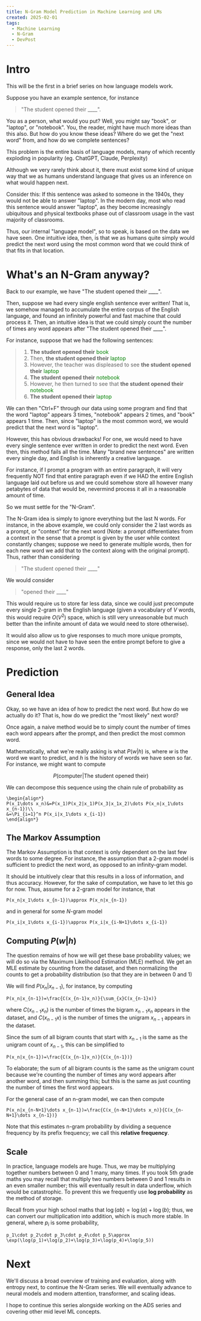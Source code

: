 ```yaml
---
title: N-Gram Model Prediction in Machine Learning and LMs
created: 2025-02-01
tags: 
  - Machine Learning
  - N-Gram
  - DevPost
---
```


# Intro
This will be the first in a brief series on how language models work. 

Suppose you have an example sentence, for instance 

> "The student opened their \_\_\_\_". 

You as a person, what would you put? Well, you might say "book", or "laptop", or "notebook". You, the reader, might have much more ideas than this also. But how do you know these ideas? Where do we get the "next word" from, and how do we complete sentences?

This problem is the entire basis of language models, many of which recently exploding in popularity (eg. ChatGPT, Claude, Perplexity)

Although we very rarely think about it, there must exist some kind of unique way that we as humans understand language that gives us an inference on what would happen next.

Consider this: If this sentence was asked to someone in the 1940s, they would not be able to answer "laptop". In the modern day, most who read this sentence would answer "laptop", as they become increasingly ubiquitous and physical textbooks phase out of classroom usage in the vast majority of classrooms.

Thus, our internal "language model", so to speak, is based on the data we have seen. One intuitive idea, then, is that we as humans quite simply would predict the next word using the most common word that we could think of that fits in that location.

# What's an N-Gram anyway?

Back to our example, we have "The student opened their \_\_\_\_". 

Then, suppose we had every single english sentence ever written! That is, we somehow managed to accumulate the entire corpus of the English language, and found an infinitely powerful and fast machine that could process it. Then, an intuitive idea is that we could simply count the number of times any word appears after "The student opened their \_\_\_\_".

For instance, suppose that we had the following sentences:

> 1. __The student opened their__ <span style="color: green">book</span>
> 2. Then, __the student opened their__ <span style="color: green">laptop</span>
> 3. However, the teacher was displeased to see __the student opened their__ <span style="color: green">laptop</span>
> 4. __The student opened their__ <span style="color: green">notebook</span>
> 5. However, he then turned to see that __the student opened their__ <span style="color: green">notebook</span>
> 6. __The student opened their__ <span style="color: green">laptop</span>

We can then "Ctrl+F" through our data using some program and find that the word "laptop" appears 3 times, "notebook" appears 2 times, and "book" appears 1 time. Then, since "laptop" is the most common word, we would predict that the next word is "laptop".

However, this has obvious drawbacks! For one, we would need to have every single sentence ever written in order to predict the next word. Even then, this method fails all the time. Many "brand new sentences" are written every single day, and English is inherently a creative language.

For instance, if I prompt a program with an entire paragraph, it will very frequently NOT find that entire paragraph even if we HAD the entire English language laid out before us and we could somehow store all however many petabytes of data that would be, nevermind process it all in a reasonable amount of time.

So we must settle for the "N-Gram". 

The N-Gram idea is simply to ignore everything but the last N words. For instance, in the above example, we could only consider the 2 last words as a prompt, or "context" for the next word (Note: a prompt differentiates from a context in the sense that a prompt is given by the user while context constantly changes; suppose we need to generate multiple words, then for each new word we add that to the context along with the original prompt). Thus, rather than considering 

> "The student opened their \_\_\_\_"

We would consider

> "opened their \_\_\_\_"

This would require us to store far less data, since we could just precompute every single 2-gram in the English language (given a vocabulary of $V$ words, this would require $O(V^2)$ space, which is still very unreasonable but much better than the infinite amount of data we would need to store otherwise).

It would also allow us to give responses to much more unique prompts, since we would not have to have seen the entire prompt before to give a response, only the last 2 words.

# Prediction

## General Idea

Okay, so we have an idea of how to predict the next word. But how do we actually do it? That is, how do we predict the "most likely" next word?

Once again, a naive method would be to simply count the number of times each word appears after the prompt, and then predict the most common word. 

Mathematically, what we're really asking is what $P(w|h)$ is, where $w$ is the word we want to predict, and $h$ is the history of words we have seen so far. For instance, we might want to compute 

$$ P(\text{computer}|\text{The student opened their}) $$

We can decompose this sequence using the chain rule of probability as

```
\begin{align*}
P(x_1\dots x_n)&=P(x_1)P(x_2|x_1)P(x_3|x_1x_2)\dots P(x_n|x_1\dots x_{n-1})\\
&=\Pi_{i=1}^n P(x_i|x_1\dots x_{i-1})
\end{align*}
 ```

## The Markov Assumption

The Markov Assumption is that context is only dependent on the last few words to some degree. For instance, the assumption that a 2-gram model is sufficient to predict the next word, as opposed to an infinity-gram model.

It should be intuitively clear that this results in a loss of information, and thus accuracy. However, for the sake of computation, we have to let this go for now. Thus, assume for a 2-gram model for instance, that

```
P(x_n|x_1\dots x_{n-1})\approx P(x_n|x_{n-1})
```

and in general for some $N$-gram model

```
P(x_i|x_1\dots x_{i-1})\approx P(x_i|x_{i-N+1}\dots x_{i-1})
```

## Computing $P(w|h)$

The question remains of how we will get these base probability values; we will do so via the Maximum Likelihood Estimation (MLE) method. We get an MLE estimate by counting from the dataset, and then normalizing the counts to get a probability distribution (so that they are in between 0 and 1)

We will find $P(x_n|x_{n-1})$, for instance, by computing 
```
P(x_n|x_{n-1})=\frac{C(x_{n-1}x_n)}{\sum_{x}C(x_{n-1}x)}
```

where $C(x_{n-1}x_n)$ is the number of times the bigram $x_{n-1}x_n$ appears in the dataset, and $C(x_{n-1}x)$ is the number of times the unigram $x_{n-1}$ appears in the dataset.

Since the sum of all bigram counts that start with $x_{n-1}$ is the same as the unigram count of $x_{n-1}$, this can be simplified to 

```
P(x_n|x_{n-1})=\frac{C(x_{n-1}x_n)}{C(x_{n-1})}
```

To elaborate; the sum of all bigram counts is the same as the unigram count because we're counting the number of times any word appears after another word, and then summing this; but this is the same as just counting the number of times the first word appears.

For the general case of an n-gram model, we can then compute

```
P(x_n|x_{n-N+1}\dots x_{n-1})=\frac{C(x_{n-N+1}\dots x_n)}{C(x_{n-N+1}\dots x_{n-1})}
```

Note that this estimates n-gram probability by dividing a sequence frequency by its prefix frequency; we call this **relative frequency**. 

## Scale

In practice, language models are huge. Thus, we may be multiplying together numbers between 0 and 1 many, many times. If you took 5th grade maths you may recall that multiply two numbers between 0 and 1 results in an even smaller number; this will eventually result in data underflow, which would be catastrophic. To prevent this we frequently use **log probability** as the method of storage.

Recall from your high school maths that $\log(ab)=\log(a)+\log(b)$; thus, we can convert our multiplication into addition, which is much more stable. In general, where $p_i$ is some probability, 

```
p_1\cdot p_2\cdot p_3\cdot p_4\cdot p_5\approx \exp(\log(p_1)+\log(p_2)+\log(p_3)+\log(p_4)+\log(p_5))
```

# Next

We'll discuss a broad overview of training and evaluation, along with entropy next, to continue the N-Gram series. We will eventually advance to neural models and modern attention, transformer, and scaling ideas.

I hope to continue this series alongside working on the ADS series and covering other mid level ML concepts.
